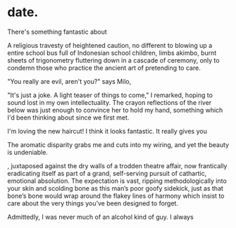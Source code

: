 # date.


<!-- Opening Monologue -->

There's something fantastic about

A religious travesty of heightened caution, no different to blowing up a entire school bus full of Indonesian school children, limbs akimbo, burnt sheets of trigonometry fluttering down in a cascade of ceremony, only to condemn those who practice the ancient art of pretending to care.

"You really are evil, aren't you?" says Milo,

"It's just a joke. A light teaser of things to come," I remarked, hoping to sound lost in my own intellectuality. The crayon reflections of the river below was just enough to convince her to hold my hand, something which I'd been thinking about since we first met.






<!-- Opening Monologue -->

I'm loving the new haircut! I think it looks fantastic. It really gives you





The aromatic disparity grabs me and cuts into my wiring, and yet the beauty is undeniable.



, juxtaposed against the dry walls of a trodden theatre affair, now frantically eradicating itself as part of a grand, self-serving pursuit of cathartic, emotional absolution. The expectation is vast, ripping methodologically into your skin and scolding bone as this man’s poor goofy sidekick, just as that bone’s bone would wrap around the flakey lines of harmony which insist to care about the very things you’ve been designed to forget.



<!-- At Bar -->

Admittedly, I was never much of an alcohol kind of guy. I always 